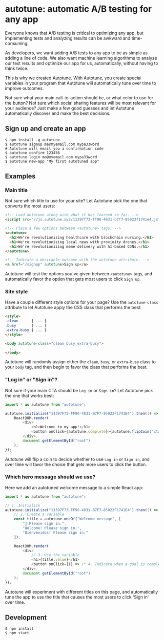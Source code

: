 # autotune: automatic A/B testing for any app

Everyone knows that A/B testing is critical to optimizing any app, but implementing tests and analyzing results can be awkward and time-consuming.

As developers, we want adding A/B tests to any app to be as simple as adding a line of code. We also want machine learning algorithms to analyze our test results and optimize our app for us, automatically, without having to think twice.

This is why we created Autotune. With Autotune, you create special variables in your program that Autotune will automatically tune over time to improve outcomes.

Not sure what your main call-to-action should be, or what color to use for the button? Not sure which social sharing features will be most relevant for your audience? Just make a few good guesses and let Autotune automatically discover and make the best decisions.

## Sign up and create an app

```shell
$ npm install -g autotune
$ autotune signup me@myemail.com mypa33word
# Autotune will email you a confirmation code
$ autotune confirm 123456
$ autotune login me@myemail.com mypa33word
$ autotune new-app "My first autotuned app"
```

## Examples

### Main title

Not sure which title to use for your site? Let Autotune pick the one that converts the most users:

```html
<!-- Load autotune along with what it has learned so far. -->
<script src="//js.autotune.xyz/11397f73-ff90-4831-b7f7-85023f1741e4.js"></script>

<!-- Place a few options between <autotune> tags. -->
<autotune>
  <h1>We're revolutionizing healthcare with blockchain nursing.</h1>
  <h1>We're revolutionizing local news with proximity drones.</h1>
  <h1>We're revolutionizing meme delivery with AI-based CDNs.</h1>
</autotune>

<!-- Indicate a desirable outcome with the autotune attribute. -->
<a href="/signup" autotune>Sign up</a>
```

Autotune will test the options you've given between `<autotune>` tags, and automatically favor the option that gets most users to click `Sign up`.

### Site style

Have a couple different style options for your page? Use the `autotune-class` attribute to let Autotune apply the CSS class that performs the best:

```html
<style>
.clean      { ... }
.busy       { ... }
.extra-busy { ... }
</style>

<body autotune-class="clean busy extra-busy">
  ...
</body>
```

Autotune will randomly assign either the `clean`, `busy`, or `extra-busy` class to your `body` tag, and then begin to favor the class that performs the best.

### "Log in" or "Sign in"?

Not sure if your main CTA should be `Log in` or `Sign in`? Let Autotune pick the one that works best:

```javascript
import * as autotune from "autotune";

autotune.initialize("11397F73-FF90-4831-B7F7-85023F1741E4").then(() => {
    ReactDOM.render(
        <div>
            <h1>Welcome to my app!</h1>
            <button onClick={autotune.complete}>{autotune.flipCoin("cta") ? "Log in" : "Sign in"}</button>
        </div>,
        document.getElementById("root")
    );
});
```

Autotune will flip a coin to decide whether to use `Log in` or `Sign in`, and over time
will favor the choice that gets more users to click the button.

### Which hero message should we use?

Here we add an autotuned welcome message to a simple React app:

```javascript
import * as autotune from "autotune";

// 1. Initialize
autotune.initialize("11397F73-FF90-4831-B7F7-85023F1741E4").then(() => {
    // 2. Create a variable
    const title = autotune.oneOf("Welcome message", [
        "👋 Please sign in.",
        "Welcome! Please sign in.",
        "Bienvenidos! Please sign in."
    ]);

    ReactDOM.render(
        <div>
            // 3. Use the variable
            <h1>{title.value}</h1>
            <button onClick={() => /* 4. Indicate when a goal is completed */ autotune.complete()}>Sign in</button>
        </div>,
        document.getElementById("root")
    );
});
```

Autotune will experiment with different titles on this page, and automatically tune
the app to use the title that causes the most users to click 'Sign in' over time.

## Development

```shell
$ npm install
$ npm start
```
